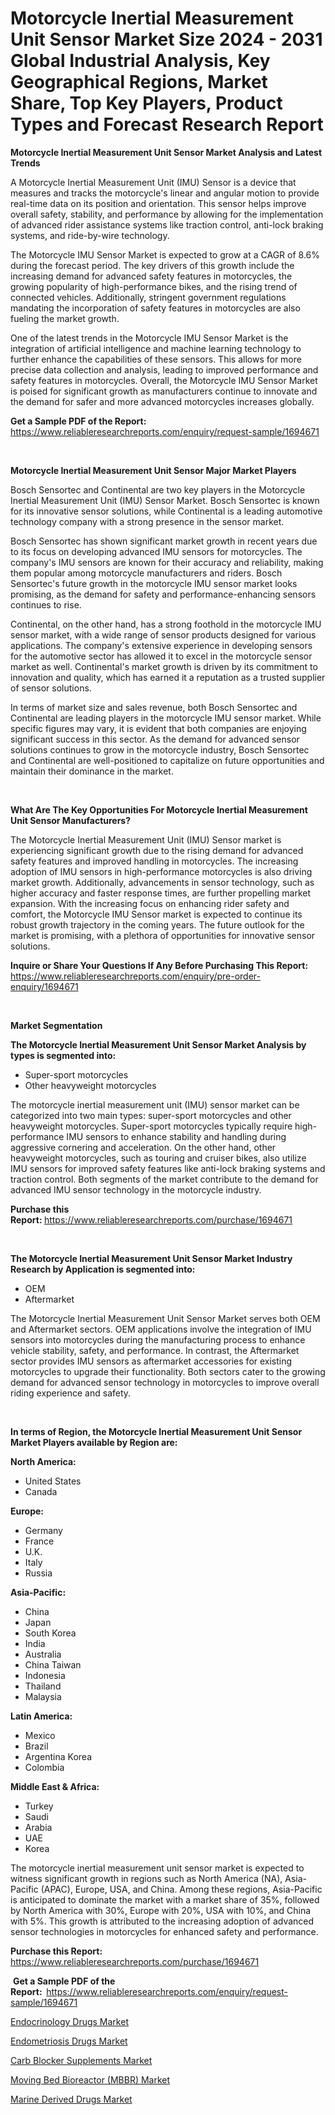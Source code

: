 <p><h1>Motorcycle Inertial Measurement Unit Sensor Market Size 2024 - 2031 Global Industrial Analysis, Key Geographical Regions, Market Share, Top Key Players, Product Types and Forecast Research Report</h1></p><p><strong>Motorcycle Inertial Measurement Unit Sensor Market Analysis and Latest Trends</strong></p>
<p><p>A Motorcycle Inertial Measurement Unit (IMU) Sensor is a device that measures and tracks the motorcycle's linear and angular motion to provide real-time data on its position and orientation. This sensor helps improve overall safety, stability, and performance by allowing for the implementation of advanced rider assistance systems like traction control, anti-lock braking systems, and ride-by-wire technology.</p><p>The Motorcycle IMU Sensor Market is expected to grow at a CAGR of 8.6% during the forecast period. The key drivers of this growth include the increasing demand for advanced safety features in motorcycles, the growing popularity of high-performance bikes, and the rising trend of connected vehicles. Additionally, stringent government regulations mandating the incorporation of safety features in motorcycles are also fueling the market growth.</p><p>One of the latest trends in the Motorcycle IMU Sensor Market is the integration of artificial intelligence and machine learning technology to further enhance the capabilities of these sensors. This allows for more precise data collection and analysis, leading to improved performance and safety features in motorcycles. Overall, the Motorcycle IMU Sensor Market is poised for significant growth as manufacturers continue to innovate and the demand for safer and more advanced motorcycles increases globally.</p></p>
<p><strong>Get a Sample PDF of the Report:&nbsp;</strong> <a href="https://www.reliableresearchreports.com/enquiry/request-sample/1694671">https://www.reliableresearchreports.com/enquiry/request-sample/1694671</a></p>
<p>&nbsp;</p>
<p><strong>Motorcycle Inertial Measurement Unit Sensor Major Market Players</strong></p>
<p><p>Bosch Sensortec and Continental are two key players in the Motorcycle Inertial Measurement Unit (IMU) Sensor Market. Bosch Sensortec is known for its innovative sensor solutions, while Continental is a leading automotive technology company with a strong presence in the sensor market.</p><p>Bosch Sensortec has shown significant market growth in recent years due to its focus on developing advanced IMU sensors for motorcycles. The company's IMU sensors are known for their accuracy and reliability, making them popular among motorcycle manufacturers and riders. Bosch Sensortec's future growth in the motorcycle IMU sensor market looks promising, as the demand for safety and performance-enhancing sensors continues to rise.</p><p>Continental, on the other hand, has a strong foothold in the motorcycle IMU sensor market, with a wide range of sensor products designed for various applications. The company's extensive experience in developing sensors for the automotive sector has allowed it to excel in the motorcycle sensor market as well. Continental's market growth is driven by its commitment to innovation and quality, which has earned it a reputation as a trusted supplier of sensor solutions.</p><p>In terms of market size and sales revenue, both Bosch Sensortec and Continental are leading players in the motorcycle IMU sensor market. While specific figures may vary, it is evident that both companies are enjoying significant success in this sector. As the demand for advanced sensor solutions continues to grow in the motorcycle industry, Bosch Sensortec and Continental are well-positioned to capitalize on future opportunities and maintain their dominance in the market.</p></p>
<p>&nbsp;</p>
<p><strong>What Are The Key Opportunities For Motorcycle Inertial Measurement Unit Sensor Manufacturers?</strong></p>
<p><p>The Motorcycle Inertial Measurement Unit (IMU) Sensor market is experiencing significant growth due to the rising demand for advanced safety features and improved handling in motorcycles. The increasing adoption of IMU sensors in high-performance motorcycles is also driving market growth. Additionally, advancements in sensor technology, such as higher accuracy and faster response times, are further propelling market expansion. With the increasing focus on enhancing rider safety and comfort, the Motorcycle IMU Sensor market is expected to continue its robust growth trajectory in the coming years. The future outlook for the market is promising, with a plethora of opportunities for innovative sensor solutions.</p></p>
<p><strong>Inquire or Share Your Questions If Any Before Purchasing This Report:</strong> <a href="https://www.reliableresearchreports.com/enquiry/pre-order-enquiry/1694671">https://www.reliableresearchreports.com/enquiry/pre-order-enquiry/1694671</a></p>
<p>&nbsp;</p>
<p><strong>Market Segmentation</strong></p>
<p><strong>The Motorcycle Inertial Measurement Unit Sensor Market Analysis by types is segmented into:</strong></p>
<p><ul><li>Super-sport motorcycles</li><li>Other heavyweight motorcycles</li></ul></p>
<p><p>The motorcycle inertial measurement unit (IMU) sensor market can be categorized into two main types: super-sport motorcycles and other heavyweight motorcycles. Super-sport motorcycles typically require high-performance IMU sensors to enhance stability and handling during aggressive cornering and acceleration. On the other hand, other heavyweight motorcycles, such as touring and cruiser bikes, also utilize IMU sensors for improved safety features like anti-lock braking systems and traction control. Both segments of the market contribute to the demand for advanced IMU sensor technology in the motorcycle industry.</p></p>
<p><strong>Purchase this Report:&nbsp;</strong><a href="https://www.reliableresearchreports.com/purchase/1694671">https://www.reliableresearchreports.com/purchase/1694671</a></p>
<p>&nbsp;</p>
<p><strong>The Motorcycle Inertial Measurement Unit Sensor Market Industry Research by Application is segmented into:</strong></p>
<p><ul><li>OEM</li><li>Aftermarket</li></ul></p>
<p><p>The Motorcycle Inertial Measurement Unit Sensor Market serves both OEM and Aftermarket sectors. OEM applications involve the integration of IMU sensors into motorcycles during the manufacturing process to enhance vehicle stability, safety, and performance. In contrast, the Aftermarket sector provides IMU sensors as aftermarket accessories for existing motorcycles to upgrade their functionality. Both sectors cater to the growing demand for advanced sensor technology in motorcycles to improve overall riding experience and safety.</p></p>
<p>&nbsp;</p>
<p><strong>In terms of Region, the Motorcycle Inertial Measurement Unit Sensor Market Players available by Region are:</strong></p>
<p>
    <p> <strong> North America: </strong>
        <ul>
            <li>United States</li>
            <li>Canada</li>
        </ul>
        </p> 
    <p> <strong> Europe: </strong>
        <ul>
            <li>Germany</li>
            <li>France</li>
            <li>U.K.</li>
            <li>Italy</li>
            <li>Russia</li>
        </ul>
        </p> 
    <p> <strong> Asia-Pacific: </strong>
        <ul>
            <li>China</li>
            <li>Japan</li>
            <li>South Korea</li>
            <li>India</li>
            <li>Australia</li>
            <li>China Taiwan</li>
            <li>Indonesia</li>
            <li>Thailand</li>
            <li>Malaysia</li>
        </ul>
        </p> 
    <p> <strong> Latin America: </strong>
        <ul>
            <li>Mexico</li>
            <li>Brazil</li>
            <li>Argentina Korea</li>
            <li>Colombia</li>
        </ul>
        </p> 
    <p> <strong> Middle East & Africa: </strong>
        <ul>
            <li>Turkey</li>
            <li>Saudi</li>
            <li>Arabia</li>
            <li>UAE</li>
            <li>Korea</li>
        </ul>
    </p>
    </p>
<p><p>The motorcycle inertial measurement unit sensor market is expected to witness significant growth in regions such as North America (NA), Asia-Pacific (APAC), Europe, USA, and China. Among these regions, Asia-Pacific is anticipated to dominate the market with a market share of 35%, followed by North America with 30%, Europe with 20%, USA with 10%, and China with 5%. This growth is attributed to the increasing adoption of advanced sensor technologies in motorcycles for enhanced safety and performance.</p></p>
<p><strong>Purchase this Report: </strong><a href="https://www.reliableresearchreports.com/purchase/1694671">https://www.reliableresearchreports.com/purchase/1694671</a></p>
<p>&nbsp;<strong>Get a Sample PDF of the Report:&nbsp;&nbsp;</strong><a href="https://www.reliableresearchreports.com/enquiry/request-sample/1694671">https://www.reliableresearchreports.com/enquiry/request-sample/1694671</a></p>
<p><strong></strong></p>
<p><p><a href="https://medium.com/@jettreichel44/endocrinology-drugs-market-report-reveals-the-latest-trends-and-growth-opportunities-of-this-market-b1f9fd97e68d">Endocrinology Drugs Market</a></p><p><a href="https://medium.com/@jettreichel44/endometriosis-drugs-market-comprehensive-assessment-by-type-application-and-geography-651fa2f95a0e">Endometriosis Drugs Market</a></p><p><a href="https://medium.com/@kayliherzog567/carb-blocker-supplements-market-the-key-to-successful-business-strategy-forecast-till-2031-f58c139bc46a">Carb Blocker Supplements Market</a></p><p><a href="https://medium.com/@kayliherzog567/moving-bed-bioreactor-mbbr-market-share-evolution-and-market-growth-trends-2024-2031-f9438d6b8974">Moving Bed Bioreactor (MBBR) Market</a></p><p><a href="https://medium.com/@benjaminchavez7555/marine-derived-drugs-market-analysis-and-sze-forecasted-for-period-from-2024-to-2031-8152b864f767">Marine Derived Drugs Market</a></p></p>